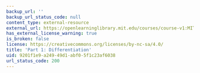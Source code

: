 ```yaml
---
backup_url: ''
backup_url_status_code: null
content_type: external-resource
external_url: https://openlearninglibrary.mit.edu/courses/course-v1:MITx+18.01.1x+2T2019/about
has_external_license_warning: true
is_broken: false
license: https://creativecommons.org/licenses/by-nc-sa/4.0/
title: 'Part 1: Differentiation'
uid: 9201f1e9-a249-49d1-abf0-5f1c23af6038
url_status_code: 200
---
```

